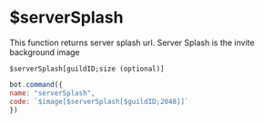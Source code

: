 # $serverSplash

This function returns server splash url. Server Splash is the invite background image

```text
$serverSplash[guildID;size (optional)]
```

```javascript
bot.command({
name: "serverSplash",
code: `$image[$serverSplash[$guildID;2048]]`
})
```

